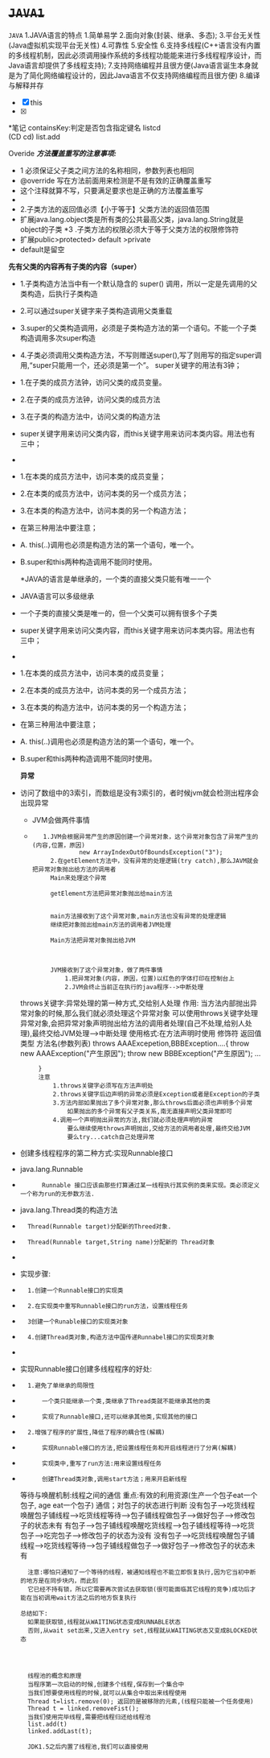 ﻿# **~~`JAVA1`~~**
   `JAVA` 
   1.JAVA语言的特点
    1.简单易学
    2.面向对象(封装、继承、多态);
    3.平台无关性(Java虚拟机实现平台无关性)
    4.可靠性
    5.安全性
    6.支持多线程(C++语言没有内置的多线程机制，因此必须调用操作系统的多线程功能能来进行多线程程序设计，而Java语言却提供了多线程支持);
    7.支持网络编程并且很方便(Java语言诞生本身就是为了简化网络编程设计的，因此Java语言不仅支持网络编程而且很方便)
    8.编译与解释并存
   
   
   
   
   
   
   
   
   
- [x] this
- [x]
*笔记
containsKey:判定是否包含指定键名
<cd> listcd  
  (CD cd)
  list.add

Overide
**_方法覆盖重写的注意事项:_**
* 1 必须保证父子类之间方法的名称相同，参数列表也相同
* @override 写在方法前面用来检测是不是有效的正确覆盖重写
* 这个注释就算不写，只要满足要求也是正确的方法覆盖重写
*
* 2.子类方法的返回值必须【小于等于】父类方法的返回值范围
* 扩展java.lang.object类是所有类的公共最高父类，java.lang.String就是object的子类
*3 .子类方法的权限必须大于等于父类方法的权限修饰符
* 扩展public>protected> default >private
* default是留空


**先有父类的内容再有子类的内容（super）**
  * 1.子类构造方法当中有一个默认隐含的 super() 调用，所以一定是先调用的父类构造，后执行子类构造
  * 2.可以通过super关键字来子类构造调用父类重载
  * 3.super的父类构造调用，必须是子类构造方法的第一个语句。不能一个子类构造调用多次super构造
  * 4.子类必须调用父类构造方法，不写则赠送super(),写了则用写的指定super调用,“super只能用一个，还必须是第一个”。
      super关键字的用法有3钟；
  * 1.在子类的成员方法钟，访问父类的成员变量。
  * 2.在子类的成员方法钟，访问父类的成员方法
  * 3.在子类的构造方法中，访问父类的构造方法
  * super关键字用来访问父类内容，而this关键字用来访问本类内容。用法也有三中；
 *
 * 1.在本类的成员方法中，访问本类的成员变量；
 * 2.在本类的成员方法中，访问本类的另一个成员方法；
 * 3.在本类的构造方法中，访问本类的另一个构造方法；
 * 在第三种用法中要注意；
 *   A. this(..)调用也必须是构造方法的第一个语句，唯一个。
 *   B.super和this两种构造调用不能同时使用。
 
 		*JAVA的语言是单继承的，一个类的直接父类只能有唯一一个
 * JAVA语言可以多级继承
 * 一个子类的直接父类是唯一的，但一个父类可以拥有很多个子类
 * super关键字用来访问父类内容，而this关键字用来访问本类内容。用法也有三中；
 *
 * 1.在本类的成员方法中，访问本类的成员变量；
 * 2.在本类的成员方法中，访问本类的另一个成员方法；
 * 3.在本类的构造方法中，访问本类的另一个构造方法；
  * 在第三种用法中要注意；
 *   A. this(..)调用也必须是构造方法的第一个语句，唯一个。
 *   B.super和this两种构造调用不能同时使用。
 
 
        **异常**
 
  * 访问了数组中的3索引，而数组是没有3索引的，者时候jvm就会检测出程序会出现异常
      * JVM会做两件事情
      * 
               1.JVM会根据异常产生的原因创建一个异常对象，这个异常对象包含了异常产生的(内容,位置，原因)
                         new ArrayIndexOutOfBoundsException("3");
                 2.在getElement方法中，没有异常的处理逻辑(try catch),那么JAVM就会把异常对象抛出给方法的调用者
                 Main来处理这个异常
                 
                 getElement方法把异常对象抛出给main方法
       
      
                 main方法接收到了这个异常对象,main方法也没有异常的处理逻辑
                 继续把对象抛出给main方法的调用者JVM处理
       
                 Main方法把异常对象抛出给JVM
       
       
      
                 JVM接收到了这个异常对象，做了两件事情
                     1.把异常对象(内容，原因，位置)以红色的字体打印在控制台上
                     2.JVM会终止当前正在执行的java程序-->中断处理
      
      
      
      throws关键字:异常处理的第一种方式,交给别人处理
         作用:
             当方法内部抛出异常对象的时候,那么我们就必须处理这个异常对象
             可以使用throws关键字处理异常对象,会把异常对象声明抛出给方法的调用者处理(自己不处理,给别人处理),最终交给JVM处理-->中断处理
         使用格式:在方法声明时使用
             修饰符 返回值类型 方法名(参数列表) throws AAAExcepetion,BBBException....{
                 throw new AAAException("产生原因");
                 throw new BBBException("产生原因");
                 ...
      
             }
             注意
                 1.throws关键字必须写在方法声明处
                 2.throws关键字后边声明的异常必须是Exception或者是Exception的子类
                 3.方法内部如果抛出了多个异常对象,那么throws后面必须也声明多个异常
                     如果抛出的多个异常有父子类关系,南无直接声明父类异常即可
                 4.调用一个声明抛出异常的方法,我们就必须处理声明的异常
                     要么继续使用throws声明抛出,交给方法的调用者处理,最终交给JVM
                     要么try...catch自己处理异常
                     
                     
                 
  <Html>                   

*   创建多线程程序的第二种方式:实现Runnable接口

*   java.lang.Runnable
*           Runnable 接口应该由那些打算通过某一线程执行其实例的类来实现。类必须定义一个称为run的无参数方法.
*   java.lang.Thread类的构造方法
*       Thread(Runnable target)分配新的Threed对象.
*       Thread(Runnable target,String name)分配新的 Thread对象
*
*   实现步骤:
*       1.创建一个Runnable接口的实现类
*       2.在实现类中重写Runnable接口的run方法，设置线程任务
*       3创建一个Runable接口的实现类对象
*       4.创建Thread类对象,构造方法中国传递Runnabel接口的实现类对象
*
*   实现Runnable接口创建多线程程序的好处:
*       1.避免了单继承的局限性
*           一个类只能继承一个类,类继承了Thread类就不能继承其他的类
*           实现了Runnable接口,还可以继承其他类,实现其他的接口
*       2.增强了程序的扩展性,降低了程序的耦合性(解耦)
*           实现Runnable接口的方法,把设置线程任务和开启线程进行了分离(解耦)
*           实现类中,重写了run方法:用来设置线程任务
*           创建Thread类对象,调用start方法；用来开启新线程




    等待与唤醒机制:线程之间的通信
    重点:有效的利用资源(生产一个包子eat一个包子, age eat一个包子)
    通信；对包子的状态进行判断
              没有包子-->吃货线程唤醒包子铺线程-->吃货线程等待-->包子铺线程做包子-->做好包子-->修改包子的状态未有
              有包子-->包子铺线程唤醒吃货线程-->包子铺线程等待-->吃货包子-->吃完包子-->修改包子的状态为没有
              没有包子-->吃货线程唤醒包子铺线程-->吃货线程等待-->包子铺线程做包子-->做好包子-->修改包子的状态未有
              
              
        注意:哪怕只通知了一个等待的线程，被通知线程也不能立即恢复执行,因为它当初中断的地方是在同步块内，而此刻
        它已经不持有锁，所以它需要再次尝试去获取锁(很可能面临其它线程的竞争)成功后才能在当初调用wait方法之后的地方恢复执行
        
      总结如下:  
        如果能获取锁,线程就从WAITING状态变成RUNNABLE状态
        否则,从wait set出来,又进入entry set,线程就从WAITING状态又变成BLOCKED状态
        
        
        
        
        线程池的概念和原理
        当程序第一次启动的时候,创建多个线程,保存到一个集合中
        当我们想要使用线程的时候,就可以从集合中取出来线程使用
        Thread t=list.remove(0); 返回的是被移除的元素,(线程只能被一个任务使用)
        Thread t = linked.removeFist();
        当我们使用完毕线程,需要把线程归还给线程池
        list.add(t)
        linked.addLast(t);
        
        JDK1.5之后内置了线程池,我们可以直接使用

<HTML>